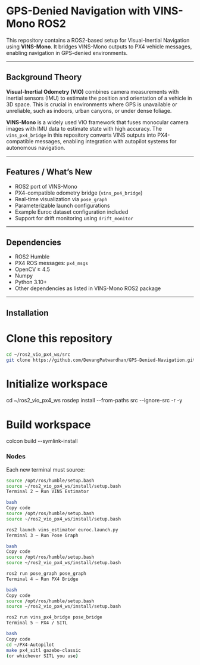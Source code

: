 # GPS-Denied Navigation with VINS-Mono ROS2

This repository contains a ROS2-based setup for Visual-Inertial Navigation using **VINS-Mono**. It bridges VINS-Mono outputs to PX4 vehicle messages, enabling navigation in GPS-denied environments.

---

## Background Theory

**Visual-Inertial Odometry (VIO)** combines camera measurements with inertial sensors (IMU) to estimate the position and orientation of a vehicle in 3D space. This is crucial in environments where GPS is unavailable or unreliable, such as indoors, urban canyons, or under dense foliage.

**VINS-Mono** is a widely used VIO framework that fuses monocular camera images with IMU data to estimate state with high accuracy. The `vins_px4_bridge` in this repository converts VINS outputs into PX4-compatible messages, enabling integration with autopilot systems for autonomous navigation.

---

## Features / What’s New

- ROS2 port of VINS-Mono
- PX4-compatible odometry bridge (`vins_px4_bridge`)
- Real-time visualization via `pose_graph`
- Parameterizable launch configurations
- Example Euroc dataset configuration included
- Support for drift monitoring using `drift_monitor`

---

## Dependencies

- ROS2 Humble
- PX4 ROS messages: `px4_msgs`
- OpenCV ≥ 4.5
- Numpy
- Python 3.10+
- Other dependencies as listed in VINS-Mono ROS2 package

---

## Installation

# Clone this repository
```bash
cd ~/ros2_vio_px4_ws/src
git clone https://github.com/DevangPatwardhan/GPS-Denied-Navigation.git
```

# Initialize workspace
cd ~/ros2_vio_px4_ws
rosdep install --from-paths src --ignore-src -r -y

# Build workspace
colcon build --symlink-install

### Nodes  

Each new terminal must source:  

```bash
source /opt/ros/humble/setup.bash
source ~/ros2_vio_px4_ws/install/setup.bash
Terminal 2 – Run VINS Estimator

bash
Copy code
source /opt/ros/humble/setup.bash
source ~/ros2_vio_px4_ws/install/setup.bash

ros2 launch vins_estimator euroc.launch.py
Terminal 3 – Run Pose Graph

bash
Copy code
source /opt/ros/humble/setup.bash
source ~/ros2_vio_px4_ws/install/setup.bash

ros2 run pose_graph pose_graph
Terminal 4 – Run PX4 Bridge

bash
Copy code
source /opt/ros/humble/setup.bash
source ~/ros2_vio_px4_ws/install/setup.bash

ros2 run vins_px4_bridge pose_bridge
Terminal 5 – PX4 / SITL

bash
Copy code
cd ~/PX4-Autopilot
make px4_sitl gazebo-classic
(or whichever SITL you use)

